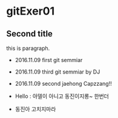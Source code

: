 ﻿# gitExer01

## Second title

this is paragraph.
- 2016.11.09 first git semmiar

- 2016.11.09 third git semmiar by DJ

- 2016.11.09 second jaehong Capzzang!!

- Hello : 아델이 아니고 동진이지롱~ 한번더

- 동진아 고치지마라
